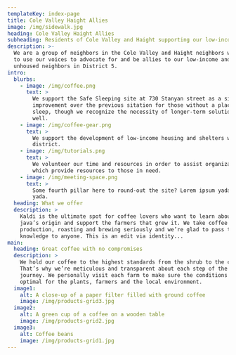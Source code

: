 ```yaml
---
templateKey: index-page
title: Cole Valley Haight Allies
image: /img/sidewalk.jpg
heading: Cole Valley Haight Allies
subheading: Residents of Cole Valley and Haight supporting our low-income and unhoused neighbors
description: >-
  We are a group of neighbors in the Cole Valley and Haight neighbors who wish
  to use our voices to advocate for and be allies to our low-income and
  unhoused neighbors in District 5.
intro:
  blurbs:
    - image: /img/coffee.png
      text: >
        We support the Safe Sleeping site at 730 Stanyan street as a significant
        improvement over the previous sitation for those without a place to
        sleep, though we recognize the necessity of longer-term solutions as
        well.
    - image: /img/coffee-gear.png
      text: >
        We support the development of low-income housing and shelters within our
        district.
    - image: /img/tutorials.png
      text: >
        We volunteer our time and resources in order to assist organizations
        which provide resources to those in need.
    - image: /img/meeting-space.png
      text: >
        Some fourth pillar here to round-out the site? Lorem ipsum yada yada
        yada.
  heading: What we offer
  description: >
    Kaldi is the ultimate spot for coffee lovers who want to learn about their
    java’s origin and support the farmers that grew it. We take coffee
    production, roasting and brewing seriously and we’re glad to pass that
    knowledge to anyone. This is an edit via identity...
main:
  heading: Great coffee with no compromises
  description: >
    We hold our coffee to the highest standards from the shrub to the cup.
    That’s why we’re meticulous and transparent about each step of the coffee’s
    journey. We personally visit each farm to make sure the conditions are
    optimal for the plants, farmers and the local environment.
  image1:
    alt: A close-up of a paper filter filled with ground coffee
    image: /img/products-grid3.jpg
  image2:
    alt: A green cup of a coffee on a wooden table
    image: /img/products-grid2.jpg
  image3:
    alt: Coffee beans
    image: /img/products-grid1.jpg
---
```

